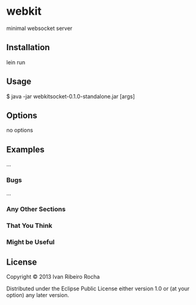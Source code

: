 # webkit

minimal websocket server

## Installation

lein run

## Usage

$ java -jar webkitsocket-0.1.0-standalone.jar [args]

## Options

no options

## Examples

...

### Bugs

...

### Any Other Sections
### That You Think
### Might be Useful

## License

Copyright © 2013 Ivan Ribeiro Rocha

Distributed under the Eclipse Public License either version 1.0 or (at
your option) any later version.

